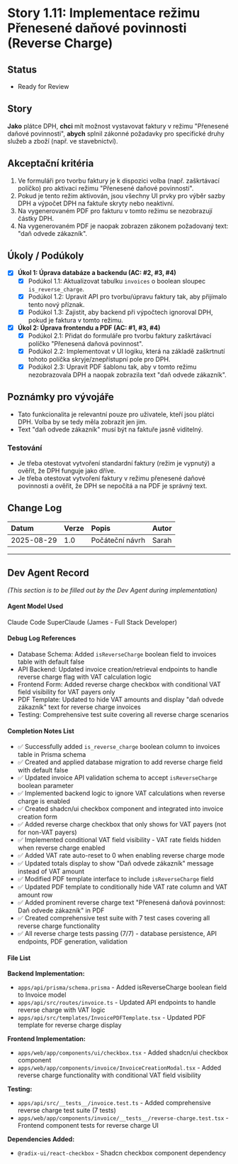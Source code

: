 # Story 1.11: Implementace režimu Přenesené daňové povinnosti (Reverse Charge)

## Status
- Ready for Review


## Story
**Jako** plátce DPH,
**chci** mít možnost vystavovat faktury v režimu "Přenesené daňové povinnosti",
**abych** splnil zákonné požadavky pro specifické druhy služeb a zboží (např. ve stavebnictví).

## Akceptační kritéria
1. Ve formuláři pro tvorbu faktury je k dispozici volba (např. zaškrtávací políčko) pro aktivaci režimu "Přenesené daňové povinnosti".
2. Pokud je tento režim aktivován, jsou všechny UI prvky pro výběr sazby DPH a výpočet DPH na faktuře skryty nebo neaktivní.
3. Na vygenerovaném PDF pro fakturu v tomto režimu se nezobrazují částky DPH.
4. Na vygenerovaném PDF je naopak zobrazen zákonem požadovaný text: "daň odvede zákazník".

## Úkoly / Podúkoly
- [x] **Úkol 1: Úprava databáze a backendu (AC: #2, #3, #4)**
  - [x] Podúkol 1.1: Aktualizovat tabulku `invoices` o boolean sloupec `is_reverse_charge`.
  - [x] Podúkol 1.2: Upravit API pro tvorbu/úpravu faktury tak, aby přijímalo tento nový příznak.
  - [x] Podúkol 1.3: Zajistit, aby backend při výpočtech ignoroval DPH, pokud je faktura v tomto režimu.
- [x] **Úkol 2: Úprava frontendu a PDF (AC: #1, #3, #4)**
  - [x] Podúkol 2.1: Přidat do formuláře pro tvorbu faktury zaškrtávací políčko "Přenesená daňová povinnost".
  - [x] Podúkol 2.2: Implementovat v UI logiku, která na základě zaškrtnutí tohoto políčka skryje/znepřístupní pole pro DPH.
  - [x] Podúkol 2.3: Upravit PDF šablonu tak, aby v tomto režimu nezobrazovala DPH a naopak zobrazila text "daň odvede zákazník".

## Poznámky pro vývojáře
- Tato funkcionalita je relevantní pouze pro uživatele, kteří jsou plátci DPH. Volba by se tedy měla zobrazit jen jim.
- Text "daň odvede zákazník" musí být na faktuře jasně viditelný.

### Testování
- Je třeba otestovat vytvoření standardní faktury (režim je vypnutý) a ověřit, že DPH funguje jako dříve.
- Je třeba otestovat vytvoření faktury v režimu přenesené daňové povinnosti a ověřit, že DPH se nepočítá a na PDF je správný text.

## Change Log
| Datum       | Verze | Popis                | Autor |
| :--------- | :------ | :------------------------- | :----- |
| 2025-08-29 | 1.0     | Počáteční návrh            | Sarah  |

---
## Dev Agent Record
*(This section is to be filled out by the Dev Agent during implementation)*

#### Agent Model Used
Claude Code SuperClaude (James - Full Stack Developer)

#### Debug Log References
- Database Schema: Added `isReverseCharge` boolean field to invoices table with default false
- API Backend: Updated invoice creation/retrieval endpoints to handle reverse charge flag with VAT calculation logic
- Frontend Form: Added reverse charge checkbox with conditional VAT field visibility for VAT payers only  
- PDF Template: Updated to hide VAT amounts and display "daň odvede zákazník" text for reverse charge invoices
- Testing: Comprehensive test suite covering all reverse charge scenarios

#### Completion Notes List
- ✅ Successfully added `is_reverse_charge` boolean column to invoices table in Prisma schema
- ✅ Created and applied database migration to add reverse charge field with default false
- ✅ Updated invoice API validation schema to accept `isReverseCharge` boolean parameter
- ✅ Implemented backend logic to ignore VAT calculations when reverse charge is enabled
- ✅ Created shadcn/ui checkbox component and integrated into invoice creation form
- ✅ Added reverse charge checkbox that only shows for VAT payers (not for non-VAT payers)
- ✅ Implemented conditional VAT field visibility - VAT rate fields hidden when reverse charge enabled
- ✅ Added VAT rate auto-reset to 0 when enabling reverse charge mode
- ✅ Updated totals display to show "Daň odvede zákazník" message instead of VAT amount
- ✅ Modified PDF template interface to include `isReverseCharge` field
- ✅ Updated PDF template to conditionally hide VAT rate column and VAT amount row
- ✅ Added prominent reverse charge text "Přenesená daňová povinnost: Daň odvede zákazník" in PDF
- ✅ Created comprehensive test suite with 7 test cases covering all reverse charge functionality
- ✅ All reverse charge tests passing (7/7) - database persistence, API endpoints, PDF generation, validation

#### File List
**Backend Implementation:**
- `apps/api/prisma/schema.prisma` - Added isReverseCharge boolean field to Invoice model
- `apps/api/src/routes/invoice.ts` - Updated API endpoints to handle reverse charge with VAT logic
- `apps/api/src/templates/InvoicePDFTemplate.tsx` - Updated PDF template for reverse charge display

**Frontend Implementation:**
- `apps/web/app/components/ui/checkbox.tsx` - Added shadcn/ui checkbox component
- `apps/web/app/components/invoice/InvoiceCreationModal.tsx` - Added reverse charge functionality with conditional VAT field visibility

**Testing:**
- `apps/api/src/__tests__/invoice.test.ts` - Added comprehensive reverse charge test suite (7 tests)
- `apps/web/app/components/invoice/__tests__/reverse-charge.test.tsx` - Frontend component tests for reverse charge UI

**Dependencies Added:**
- `@radix-ui/react-checkbox` - Shadcn checkbox component dependency
